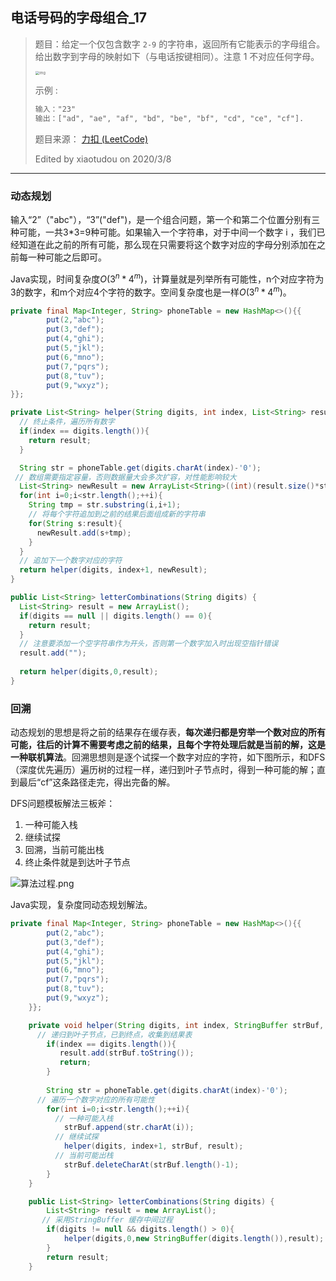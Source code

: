 ## 电话号码的字母组合_17

> 题目：给定一个仅包含数字 `2-9` 的字符串，返回所有它能表示的字母组合。给出数字到字母的映射如下（与电话按键相同）。注意 1 不对应任何字母。
>
> <img src="https://assets.leetcode-cn.com/aliyun-lc-upload/original_images/17_telephone_keypad.png" alt="img" style="zoom:40%;" />
>
> 示例 :
>
> ```txt
> 输入："23"
> 输出：["ad", "ae", "af", "bd", "be", "bf", "cd", "ce", "cf"].
> ```
>
> 题目来源： [力扣 (LeetCode)](https://leetcode-cn.com/problems/letter-combinations-of-a-phone-number/)
>
> Edited by xiaotudou on 2020/3/8

----

### 动态规划

输入“2”（"abc"），“3”("def")，是一个组合问题，第一个和第二个位置分别有三种可能，一共3*3=9种可能。如果输入一个字符串，对于中间一个数字 i ，我们已经知道在此之前的所有可能，那么现在只需要将这个数字对应的字母分别添加在之前每一种可能之后即可。

Java实现，时间复杂度$O(3^n*4^m)$，计算量就是列举所有可能性，n个对应字符为3的数字，和m个对应4个字符的数字。空间复杂度也是一样$O(3^n*4^m)$。

```java
private final Map<Integer, String> phoneTable = new HashMap<>(){{
        put(2,"abc");
        put(3,"def");
        put(4,"ghi");
        put(5,"jkl");
        put(6,"mno");
        put(7,"pqrs");
        put(8,"tuv");
        put(9,"wxyz");
}};

private List<String> helper(String digits, int index, List<String> result){
  // 终止条件，遍历所有数字
  if(index == digits.length()){
    return result;
  }

  String str = phoneTable.get(digits.charAt(index)-'0');
 // 数组需要指定容量，否则数据量大会多次扩容，对性能影响较大
  List<String> newResult = new ArrayList<String>((int)(result.size()*str.length()/0.75));
  for(int i=0;i<str.length();++i){
    String tmp = str.substring(i,i+1);
    // 将每个字符追加到之前的结果后面组成新的字符串
    for(String s:result){
      newResult.add(s+tmp);
    }
  }
  // 追加下一个数字对应的字符
  return helper(digits, index+1, newResult);
}

public List<String> letterCombinations(String digits) {
  List<String> result = new ArrayList();
  if(digits == null || digits.length() == 0){
    return result;
  }
  // 注意要添加一个空字符串作为开头，否则第一个数字加入时出现空指针错误
  result.add("");
  
  return helper(digits,0,result);
}
```

### 回溯

动态规划的思想是将之前的结果存在缓存表，**每次递归都是穷举一个数对应的所有可能，往后的计算不需要考虑之前的结果，且每个字符处理后就是当前的解，这是一种联机算法**。回溯思想则是逐个试探一个数字对应的字符，如下图所示，和DFS（深度优先遍历）遍历树的过程一样，递归到叶子节点时，得到一种可能的解；直到最后“cf”这条路径走完，得出完备的解。

DFS问题模板解法三板斧：  
1. 一种可能入栈 
2.  继续试探 
3. 回溯，当前可能出栈
4. 终止条件就是到达叶子节点

![算法过程.png](https://pic.leetcode-cn.com/38567dcbb6401d88946ca974aacffb5ab27cb1ad54056f02b59016c0cc68b40f-file_1562774451350)

Java实现，复杂度同动态规划解法。

```java
private final Map<Integer, String> phoneTable = new HashMap<>(){{
        put(2,"abc");
        put(3,"def");
        put(4,"ghi");
        put(5,"jkl");
        put(6,"mno");
        put(7,"pqrs");
        put(8,"tuv");
        put(9,"wxyz");
    }};

    private void helper(String digits, int index, StringBuffer strBuf, List<String> result){
      // 递归到叶子节点，已到终点，收集到结果表
        if(index == digits.length()){
           result.add(strBuf.toString());
           return;
        }
      
        String str = phoneTable.get(digits.charAt(index)-'0');
      // 遍历一个数字对应的所有可能性
        for(int i=0;i<str.length();++i){
          // 一种可能入栈
            strBuf.append(str.charAt(i));
          // 继续试探
            helper(digits, index+1, strBuf, result);
          // 当前可能出栈
            strBuf.deleteCharAt(strBuf.length()-1);
        } 
    }

    public List<String> letterCombinations(String digits) {
        List<String> result = new ArrayList();
       // 采用StringBuffer 缓存中间过程
        if(digits != null && digits.length() > 0){
            helper(digits,0,new StringBuffer(digits.length()),result);
        }
        return result;
    }
```

